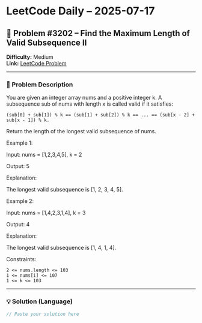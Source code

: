 # LeetCode Daily – 2025-07-17

## 🧠 Problem #3202 – **Find the Maximum Length of Valid Subsequence II**
**Difficulty:** Medium  
**Link:** [LeetCode Problem](https://leetcode.com/problems/find-the-maximum-length-of-valid-subsequence-ii)

---

### 📝 Problem Description

You are given an integer array nums and a positive integer k.
A subsequence sub of nums with length x is called valid if it satisfies:


	(sub[0] + sub[1]) % k == (sub[1] + sub[2]) % k == ... == (sub[x - 2] + sub[x - 1]) % k.

Return the length of the longest valid subsequence of nums.
 
Example 1:


Input: nums = [1,2,3,4,5], k = 2

Output: 5

Explanation:

The longest valid subsequence is [1, 2, 3, 4, 5].


Example 2:


Input: nums = [1,4,2,3,1,4], k = 3

Output: 4

Explanation:

The longest valid subsequence is [1, 4, 1, 4].


 
Constraints:


	2 <= nums.length <= 103
	1 <= nums[i] <= 107
	1 <= k <= 103

---

### 💡 Solution (Language)

```cpp
// Paste your solution here
